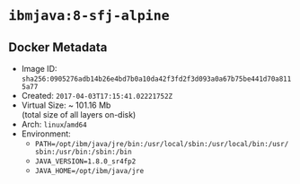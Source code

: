 # `ibmjava:8-sfj-alpine`

## Docker Metadata

- Image ID: `sha256:0905276adb14b26e4bd7b0a10da42f3fd2f3d093a0a67b75be441d70a8115a77`
- Created: `2017-04-03T17:15:41.02221752Z`
- Virtual Size: ~ 101.16 Mb  
  (total size of all layers on-disk)
- Arch: `linux`/`amd64`
- Environment:
  - `PATH=/opt/ibm/java/jre/bin:/usr/local/sbin:/usr/local/bin:/usr/sbin:/usr/bin:/sbin:/bin`
  - `JAVA_VERSION=1.8.0_sr4fp2`
  - `JAVA_HOME=/opt/ibm/java/jre`
